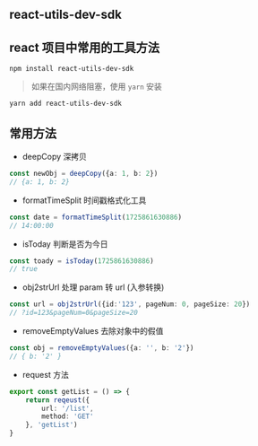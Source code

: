 ## react-utils-dev-sdk

## react 项目中常用的工具方法

```shell
npm install react-utils-dev-sdk
```

> 如果在国内网络阻塞，使用 `yarn` 安装 

```shell
yarn add react-utils-dev-sdk
```

## 常用方法

- deepCopy 深拷贝

``` ts
const newObj = deepCopy({a: 1, b: 2})
// {a: 1, b: 2}
```

- formatTimeSplit 时间戳格式化工具

```ts
const date = formatTimeSplit(1725861630886)
// 14:00:00
```

- isToday 判断是否为今日

```ts
const toady = isToday(1725861630886)
// true
```

- obj2strUrl 处理 param 转 url (入参转换)

```ts
const url = obj2strUrl({id:'123', pageNum: 0, pageSize: 20})
// ?id=123&pageNum=0&pageSize=20
```

- removeEmptyValues 去除对象中的假值

```ts
const obj = removeEmptyValues({a: '', b: '2'})
// { b: '2' }
```

- request 方法

```ts
export const getList = () => {
    return reqeust({
        url: '/list',
        method: 'GET'
    }, 'getList')
}
```